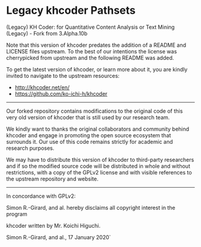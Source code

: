 # Legacy khcoder Pathsets
(Legacy) KH Coder: for Quantitative Content Analysis or Text Mining (Legacy) - Fork from 3.Alpha.10b

Note that this version of khcoder predates the addition of a README and LICENSE files upstream. To the best of our intentions the license was cherrypicked from upstream and the following README was added.

To get the latest version of khcoder, or learn more about it, you are kindly invited to navigate to the upstream resources: 

- http://khcoder.net/en/
- https://github.com/ko-ichi-h/khcoder

------------------

Our forked repository contains modifications to the original code of this very old version of khcoder that is still used by our research team.

We kindly want to thanks the original collaborators and community behind khcoder and engage in promoting the open source ecosystem that surrounds it. Our use of this code remains strictly for academic and research purposes. 

We may have to distribute this version of khcoder to third-party researchers and if so the modified source code will be distributed in whole and without restrictions, with a copy of the GPLv2 license and with visible references to the upstream repository and website.

------------------

In concordance with GPLv2:

Simon R.-Girard, and al. hereby disclaims all copyright interest in the program

khcoder written by Mr. Koichi Higuchi.

Simon R.-Girard, and al., 17 January 2020`
